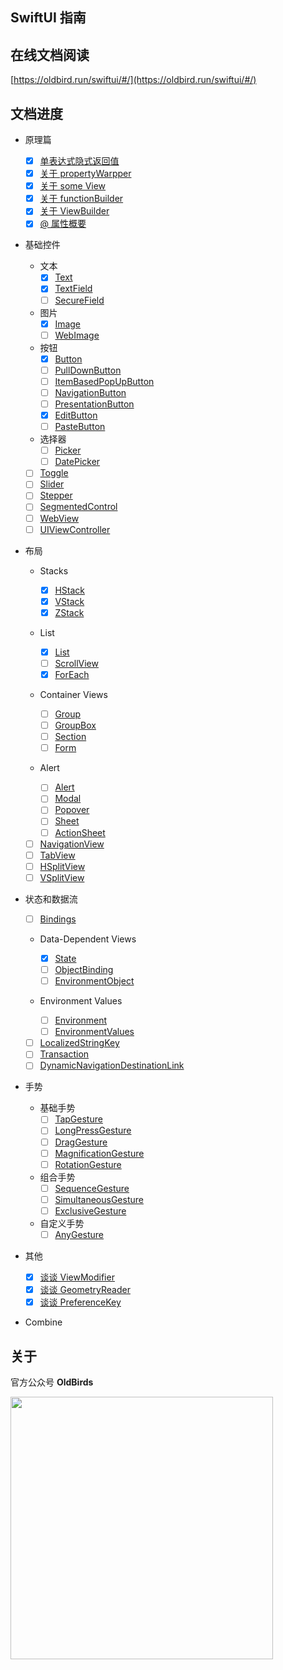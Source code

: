 ## SwiftUI 指南

## 在线文档阅读

[https://oldbird.run/swiftui/#/](https://oldbird.run/swiftui/#/)

## 文档进度

- 原理篇

  - [x] [单表达式隐式返回值](Principle01.md)
  - [x] [关于 propertyWarpper](Principle02.md)
  - [x] [关于 some View](Principle03.md)
  - [x] [关于 functionBuilder](Principle05.md)
  - [x] [关于 ViewBuilder](Principle04.md)
  - [x] [@ 属性概要](Principle06.md)

- 基础控件

  - 文本
    - [x] [Text](Text.md)
    - [x] [TextField](TextField.md)
    - [ ] [SecureField](SecureField.md)
  - 图片
    - [x] [Image](Image.md)
    - [ ] [WebImage](WebImage.md)
  - 按钮
    - [x] [Button](Button.md)
    - [ ] [PullDownButton](PullDownButton.md)
    - [ ] [ItemBasedPopUpButton](ItemBasedPopUpButton.md)
    - [ ] [NavigationButton](NavigationButton.md)
    - [ ] [PresentationButton](PresentationButton.md)
    - [x] [EditButton](EditButton.md)
    - [ ] [PasteButton](PasteButton.md)
  - 选择器
    - [ ] [Picker](Picker.md)
    - [ ] [DatePicker](DatePicker.md)
  - [ ] [Toggle](Toggle.md)
  - [ ] [Slider](Slider.md)
  - [ ] [Stepper](Stepper.md)
  - [ ] [SegmentedControl](SegmentedControl.md)
  - [ ] [WebView](WebView.md)
  - [ ] [UIViewController](UIViewController.md)

- 布局

  - Stacks

    - [x] [HStack](HStack.md)
    - [x] [VStack](VStack.md)
    - [x] [ZStack](ZStack.md)

  - List

    - [x] [List](List.md)
    - [ ] [ScrollView](ScrollView.md)
    - [x] [ForEach](ForEach.md)

  - Container Views
    - [ ] [Group](Group.md)
    - [ ] [GroupBox](GroupBox.md)
    - [ ] [Section](Section.md)
    - [ ] [Form](Form.md)
  - Alert

    - [ ] [Alert](Alert.md)
    - [ ] [Modal](Modal.md)
    - [ ] [Popover](Popover.md)
    - [ ] [Sheet](Sheet.md)
    - [ ] [ActionSheet](ActionSheet.md)

  - [ ] [NavigationView](NavigationView.md)
  - [ ] [TabView](TabView.md)
  - [ ] [HSplitView](HSplitView.md)
  - [ ] [VSplitView](VSplitView.md)

- 状态和数据流

  - [ ] [Bindings](Bindings.md)
  - Data-Dependent Views
    - [x] [State](State.md)
    - [ ] [ObjectBinding](ObjectBinding.md)
    - [ ] [EnvironmentObject](EnvironmentObject.md)
  - Environment Values

    - [ ] [Environment](Environment.md)
    - [ ] [EnvironmentValues](EnvironmentValues.md)

  - [ ] [LocalizedStringKey](LocalizedStringKey.md)
  - [ ] [Transaction](Transaction.md)
  - [ ] [DynamicNavigationDestinationLink](DynamicNavigationDestinationLink.md)

- 手势
  - 基础手势
    - [ ] [TapGesture](TapGesture.md)
    - [ ] [LongPressGesture](LongPressGesture.md)
    - [ ] [DragGesture](DragGesture.md)
    - [ ] [MagnificationGesture](MagnificationGesture.md)
    - [ ] [RotationGesture](RotationGesture.md)
  - 组合手势
    - [ ] [SequenceGesture](SequenceGesture.md)
    - [ ] [SimultaneousGesture](SimultaneousGesture.md)
    - [ ] [ExclusiveGesture](ExclusiveGesture.md)
  - 自定义手势
    - [ ] [AnyGesture](AnyGesture.md)
- 其他
  - [x] [谈谈 ViewModifier](ViewModifier.md)
  - [x] [谈谈 GeometryReader](GeometryReader.md)
  - [x] [谈谈 PreferenceKey](PreferenceKey.md)
- Combine

## 关于

官方公众号 **OldBirds**

<img src="http://blog.loveli.site/mweb/wechat-logo.png" width="420" />

